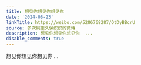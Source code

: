 ```yaml
---
title: 想见你想见你想见你
date: '2024-08-23'
linkTitle: https://weibo.com/5286768287/OtDyBBcrU
source: 多次婉拒久保织织的微博
description: 想见你想见你想见你  ...
disable_comments: true
---
```

想见你想见你想见你  ...
